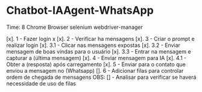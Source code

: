 # Chatbot-IAAgent-WhatsApp

Time: 8
Chrome Browser
selenium
webdriver-manager


[x]. 1 - Fazer login x
[x]. 2 - Verificar ha mensagens 
[x]. 3 - Criar o prompt e realizar login
    [x]. 3.1 - Clicar nas mensagens expostas
    [x]. 3.2 - Enviar mensagem de boas vindas para o usuário
    [x]. 3.3 - Entrar na mensagem e capturar a (última mensagem)
[x]. 4 - Enviar mensagem para IA
    [x]. 4.1 - Obter a (resposta) após carregamento
[x]. 5 - Enviar para o contato que enviou a mensagem no (Whatsapp)
[]. 6 - Adicionar filas para controlar ordem de chegada de mensagens
OBS: 
[] - Analisar para verificar se haverá necessidade de uso de filas
